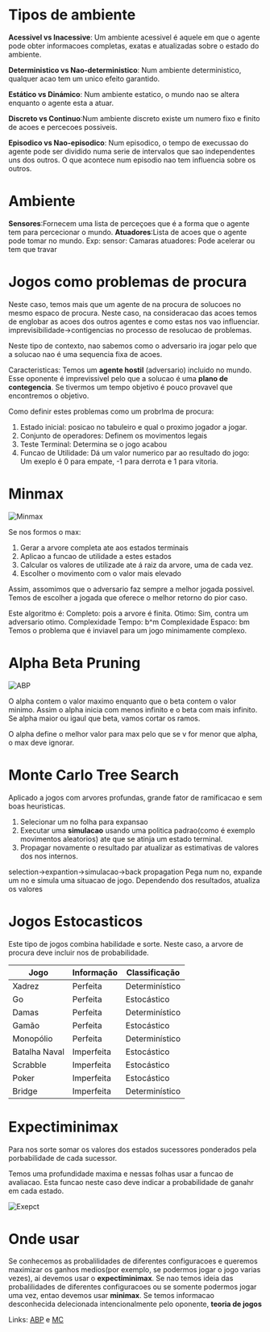 # Tipos de ambiente
**Acessivel vs Inacessive**: Um ambiente acessivel é aquele em que o agente pode obter informacoes completas, exatas e atualizadas sobre o estado do ambiente.

**Deterministico vs Nao-deterministico**: Num ambiente deterministico, qualquer acao tem um unico efeito garantido.

**Estático vs Dinámico**: Num ambiente estatico, o mundo nao se altera enquanto o agente esta a atuar.

**Discreto vs Continuo**:Num ambiente discreto existe um numero fixo e finito de acoes e percecoes possiveis.

**Episodico vs Nao-episodico**: Num episodico, o tempo de execussao do agente pode ser dividido numa serie de intervalos que sao independentes uns dos outros. O que acontece num episodio nao tem influencia sobre os outros.

# Ambiente
**Sensores**:Fornecem uma lista de perceçoes que é a forma que o agente tem para percecionar o mundo.
**Atuadores**:Lista de acoes que o agente pode tomar no mundo.
Exp:
sensor: Camaras
atuadores: Pode acelerar ou tem que travar

# Jogos como problemas de procura
Neste caso, temos mais que um agente de na procura de solucoes no mesmo espaco de procura. Neste caso, na consideracao das acoes temos de englobar as acoes dos outros agentes e como estas nos vao influenciar.
imprevisibilidade->contigencias no processo de resolucao de problemas.

Neste tipo de contexto, nao sabemos como o adversario ira jogar pelo que a solucao nao é uma sequencia fixa de acoes.

Caracteristicas:
Temos um **agente hostil** (adversario) incluido no mundo. Esse oponente é imprevissivel pelo que a solucao é uma **plano de contegencia**. Se tivermos um tempo objetivo é pouco provavel que encontremos o objetivo.

Como definir estes problemas como um probrlma de procura:
1. Estado inicial: posicao no tabuleiro e qual o proximo jogador a jogar.
2. Conjunto de operadores: Definem os movimentos legais
3. Teste Terminal: Determina se o jogo acabou
4. Funcao de Utilidade: Dá um valor numerico par ao resultado do jogo: Um exeplo é 0 para empate, -1 para derrota e 1 para vitoria.

# Minmax

![Minmax](https://upload.wikimedia.org/wikipedia/commons/thumb/6/6f/Minimax.svg/400px-Minimax.svg.png)

Se nos formos o max:
1. Gerar a arvore completa ate aos estados terminais
2. Aplicao a funcao de utilidade a estes estados
3. Calcular os valores de utilizade ate á raiz da arvore, uma de cada vez.
4. Escolher o movimento com o valor mais elevado

Assim, assomimos que o adversario faz sempre a melhor jogada possivel. Temos de escolher a jogada que oferece o melhor retorno do pior caso.

Este algoritmo é:
Completo: pois a arvore é finita.
Otimo: Sim, contra um adversario otimo.
Complexidade Tempo: b^m
Complexidade Espaco: bm
Temos o problema que é inviavel para um jogo minimamente complexo.

# Alpha Beta Pruning
![ABP](https://d1m75rqqgidzqn.cloudfront.net/wp-data/2020/05/09000109/Blog-8-5-2020-06-1024x598.jpg)

O alpha contem o valor maximo enquanto que o beta contem o valor minimo. Assim o alpha inicia com menos infinito e o beta com mais infinito.
Se alpha maior ou igaul que beta, vamos cortar os ramos.

O alpha define o melhor valor para max pelo que se v for menor que alpha, o max deve ignorar.

# Monte Carlo Tree Search
Aplicado a jogos com arvores profundas, grande fator de ramificacao e sem boas heuristicas.
1. Selecionar um no folha para expansao 
2. Executar uma **simulacao** usando uma politica padrao(como é exemplo movimentos aleatorios) ate que se atinja um estado terminal.
3. Propagar novamente o resultado par atualizar as estimativas de valores dos nos internos.

selection->expantion->simulacao->back propagation
Pega num no, expande um no e simula uma situacao de jogo. Dependendo dos resultados, atualiza os valores

# Jogos Estocasticos
Este tipo de jogos combina habilidade e sorte. Neste caso, a arvore de procura deve incluir nos de probabilidade.

| Jogo         | Informação      | Classificação    |
|--------------|-----------------|------------------|
| Xadrez       | Perfeita        | Determinístico   |
| Go           | Perfeita        | Estocástico      |
| Damas        | Perfeita        | Determinístico   |
| Gamão        | Perfeita        | Estocástico      |
| Monopólio    | Perfeita        | Determinístico   |
| Batalha Naval| Imperfeita      | Estocástico      |
| Scrabble     | Imperfeita      | Estocástico      |
| Poker        | Imperfeita      | Estocástico      |
| Bridge       | Imperfeita      | Determinístico   |

# Expectiminimax
Para nos sorte somar os valores dos estados sucessores ponderados pela porbabilidade de cada sucessor.

Temos uma profundidade maxima e nessas folhas usar a funcao de avaliacao. Esta funcao neste caso deve indicar a probabilidade de ganahr em cada estado.

![Exepct](https://courses.engr.illinois.edu/cs440/fa2018/lectures/expectiminimax.png)

# Onde usar
Se conhecemos as probalilidades de diferentes configuracoes e queremos maximizar os ganhos medios(por exemplo, se podermos jogar o jogo varias vezes), ai devemos usar o **expectiminimax**.
Se nao temos ideia das probalilidades de diferentes configuracoes ou se somente podermos jogar uma vez, entao devemos usar **minimax**.
Se temos informacao desconhecida delecionada intencionalmente pelo oponente, **teoria de jogos**


Links:
[ABP](https://www.youtube.com/watch?v=_i-lZcbWkps) e
[MC](https://www.youtube.com/watch?v=ghhznqBoESY)
